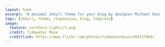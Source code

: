 ```yaml
---
layout: home
excerpt: "A minimal Jekyll theme for your blog by designer Michael Rose."
tags: [Jekyll, theme, responsive, blog, template]
image:
  feature: northern-lights/3.png
  credit: Tidewater Muse
  creditlink: https://www.flickr.com/photos/tidewatermuse/493237869/
---
```

